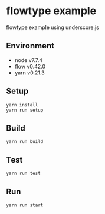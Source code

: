 # flowtype example

flowtype example using underscore.js

## Environment

- node v7.7.4
- flow v0.42.0
- yarn v0.21.3

## Setup

```
yarn install
yarn run setup
```

## Build

```
yarn run build
```

## Test

```
yarn run test
```

## Run

```
yarn run start
```
